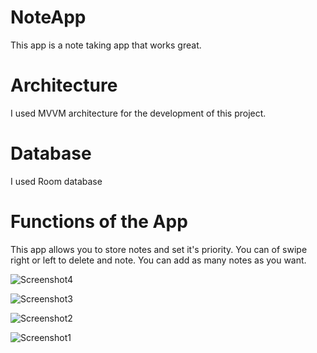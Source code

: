 # NoteApp

This app is a note taking app that works great.

# Architecture
I used MVVM architecture for the development of this project.

# Database
I used Room database

# Functions of the App
This app allows you to store notes and set it's priority.
You can of swipe right or left to delete and note.
You can add as many notes as you want.


![Screenshot4](https://user-images.githubusercontent.com/43834958/80329081-154b6f00-8839-11ea-996e-691e5b03359d.png)

![Screenshot3](https://user-images.githubusercontent.com/43834958/80329100-27c5a880-8839-11ea-8fe6-e0e8a24d8e5a.png)

![Screenshot2](https://user-images.githubusercontent.com/43834958/80329125-38761e80-8839-11ea-9ff7-35db1eb88103.png)

![Screenshot1](https://user-images.githubusercontent.com/43834958/80329141-43c94a00-8839-11ea-9930-f2390ecd5265.png)
